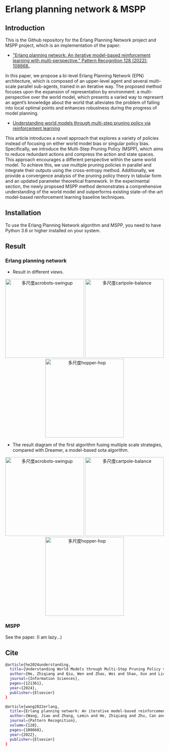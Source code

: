 # Erlang planning network & MSPP

## Introduction

This is the Github repository for the Erlang Planning Network project and MSPP project, which is an implementation of the paper:

-  ["Erlang planning network: An iterative model-based reinforcement learning with multi-perspective." Pattern Recognition 128 (2022): 108668.](https://www.sciencedirect.com/science/article/abs/pii/S0031320322001492).


In this paper, we propose a bi-level Erlang Planning Network (EPN) architecture, which is composed of an upper-level agent and several multi-scale parallel sub-agents, trained in an iterative way. The proposed method focuses upon the expansion of representation by environment: a multi-perspective over the world model, which presents a varied way to represent an agent’s knowledge about the world that alleviates the problem of falling into local optimal points and enhances robustness during the progress of model planning. 

- [Understanding world models through multi-step pruning policy via reinforcement learning](https://www.sciencedirect.com/science/article/abs/pii/S0020025524012751)

This article introduces a novel approach that explores a variety of policies instead of focusing on either world model bias or singular policy bias. Specifically, we introduce the Multi-Step Pruning Policy (MSPP), which aims to reduce redundant actions and compress the action and state spaces. This approach encourages a different perspective within the same world model. To achieve this, we use multiple pruning policies in parallel and integrate their outputs using the cross-entropy method. Additionally, we provide a convergence analysis of the pruning policy theory in tabular form and an updated parameter theoretical framework. In the experimental section, the newly proposed MSPP method demonstrates a comprehensive understanding of the world model and outperforms existing state-of-the-art model-based reinforcement learning baseline techniques.



## Installation

To use the Erlang Planning Network algorithm and MSPP, you need to have Python 3.6 or higher installed on your system. 

## Result
### Erlang planning network
- Result in different views.

<div align=center>
    <span class='gp-n'>
        <img src='https://github.com/tinyzqh/Kagebunsin-no-jyutu/blob/master/figures/acrobots-swingupFigure_1.png' width="250" alt="多尺度acrobots-swingup"/>
        <img src='https://github.com/tinyzqh/Kagebunsin-no-jyutu/blob/master/figures/cartpole-balanceFigure_1.png' width="250" alt="多尺度cartpole-balance"/>
        <img src='https://github.com/tinyzqh/Kagebunsin-no-jyutu/blob/master/figures/hopper-hopFigure_1.png' width="250" alt="多尺度hopper-hop"/>
    </span>
</div>

- The result diagram of the first algorithm fusing multiple scale strategies, compared with Dreamer, a model-based sota algorithm.

<div align=center>
    <span class='gp-n'>
        <img src='https://github.com/tinyzqh/Kagebunsin-no-jyutu/blob/master/figures/acrobots-swingupall_algorithms_Figure_1.png' width="250" alt="多尺度acrobots-swingup"/>
        <img src='https://github.com/tinyzqh/Kagebunsin-no-jyutu/blob/master/figures/cartpole-balanceall_algorithms_Figure_1.png' width="250" alt="多尺度cartpole-balance"/>
        <img src='https://github.com/tinyzqh/Kagebunsin-no-jyutu/blob/master/figures/hopper-hopall_algorithms_Figure_1.png' width="250" alt="多尺度hopper-hop"/>
    </span>
</div>


### MSPP

See the paper. (I am lazy...)


## Cite

```bash
@article{he2024understanding,
  title={Understanding World Models through Multi-Step Pruning Policy via Reinforcement Learning},
  author={He, Zhiqiang and Qiu, Wen and Zhao, Wei and Shao, Xun and Liu, Zhi},
  journal={Information Sciences},
  pages={121361},
  year={2024},
  publisher={Elsevier}
}
```


```bash
@article{wang2022erlang,
  title={Erlang planning network: An iterative model-based reinforcement learning with multi-perspective},
  author={Wang, Jiao and Zhang, Lemin and He, Zhiqiang and Zhu, Can and Zhao, Zihui},
  journal={Pattern Recognition},
  volume={128},
  pages={108668},
  year={2022},
  publisher={Elsevier}
}
```





